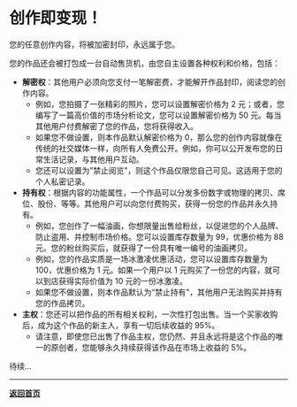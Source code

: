 # 创作即变现！

您的任意创作内容，将被加密封印，永远属于您。

您的作品还会被打包成一台自动售货机，由您自主设置各种权利和价格，包括：

- **解密权**：其他用户必须向您支付一笔解密费，才能解开作品封印，阅读您的创作内容。
  - 例如，您拍摄了一张精彩的照片，您可以设置解密价格为 2 元；或者，您编写了一篇高价值的市场分析论文，您可以设置解密价格为 50 元。每当其他用户付费解密了您的作品，您将获得收入。
  - 如果您不做设置，则本作品默认解密价格为 0，那么您的创作内容就像在传统的社交媒体一样，向所有人免费公开。例如，你可以公开发布您的日常生活记录，与其他用户互动。
  - 您还可以设置为”禁止阅览"，则这个作品仅限您自己可见。这适用于您的个人私密记录。
- **持有权**：根据内容的功能属性，一个作品可以分发多份数字或物理的拷贝、席位、股份、等等。其他用户可以向您付费购买，获得一份您的作品并永久持有。
  - 例如，您创作了一幅油画，你想限量出售给粉丝，以促进您的个人品牌、防止盗用、并控制市场价格。您可以设置库存数量为 99，优惠价格为 88 元。您的粉丝购买后，就获得了一份具有唯一编号的油画拷贝。
  - 例如，您的作品实质是一场冰激凌优惠活动，您可以设置库存数量为 100，优惠价格为 1 元。如果一个用户以 1 元购买了一份您的内容，就可以到店获得实际价值为 10 元的一份冰激凌。
  - 如果您不做设置，则本作品默认为“禁止持有"，其他用户无法购买并持有您的作品拷贝。
- **主权**：您还可以把作品的所有相关权利，一次性打包出售。当一个买家收购后，成为这个作品的新主人，享有一切后续收益的 95%。
  - 请注意，即使您已出售了作品主权，您仍然、并且永远将是这个作品的唯一的原创者，您能够永久持续获得该作品在市场上收益的 5%。

待续...

---

[**返回首页**](../../home.md)
